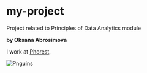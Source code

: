 # my-project
Project related to Principles of Data Analytics module

**by Oksana Abrosimova**

I work at [Phorest](https://www.phorest.com/).

![Pnguins](https://allisonhorst.github.io/palmerpenguins/reference/figures/lter_penguins.png)
